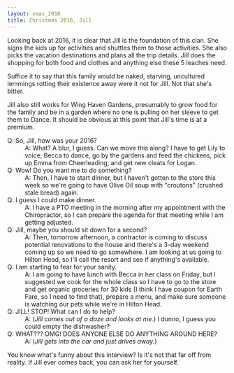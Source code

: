 ```yaml
---
layout: xmas_2016
title: Christmas 2016, Jill
---
```


Looking back at 2016, it is clear that Jill is the foundation of this clan. She signs the kids up for activities and shuttles them to those activities. She also picks the vacation destinations and plans all the trip details. Jill does the shopping for both food and clothes and anything else these 5 leaches need.

Suffice it to say that this family would be naked, starving, uncultured lemmings rotting their existence away were it not for Jill. Not that she's bitter.

Jill also still works for Wing Haven Gardens, presumably to grow food for the family and be in a garden where no one is pulling on her sleeve to get them to Dance. It should be obvious at this point that Jill's time is at a premium.

<dl>
<dt>
Q: So, Jill, how was your 2016?
</dt>
<dd>
A: What? A blur, I guess. Can we move this along? I have to get Lily to voice, Becca to dance, go by the gardens and feed the chickens, pick up Emma from Cheerleading, and get new cleats for Logan.
</dd>
<dt>
Q: Wow! Do you want me to do something?
</dt>
<dd>
A: Then, I have to start dinner, but I haven't gotten to the store this week so we're going to have Olive Oil soup with "croutons" (crushed stale bread) again.
</dd>
<dt>
Q: I guess I could make dinner.
</dt>
<dd>
A: I have a PTO meeting in the morning after my appointment with the Chiropractor, so I can prepare the agenda for that meeting while I am getting adjusted.
</dd>
<dt>
Q: Jill, maybe you should sit down for a second?
</dt>
<dd>
A: Then, tomorrow afternoon, a contractor is coming to discuss potential renovations to the house and there's a 3-day weekend coming up so we need to go somewhere. I am looking at us going to Hilton Head, so I'll call the resort and see if anything's available.
</dd>
<dt>
Q: I am starting to fear for your sanity.
</dt>
<dd>
A: I am going to have lunch with Becca in her class on Friday, but I suggested we cook for the whole class so I have to go to the store and get organic groceries for 30 kids (I think I have coupon for Earth Fare, so I need to find that), prepare a menu, and make sure someone is watching our pets while we're in Hilton Head.
</dd>
<dt>
Q: JILL! STOP! What can I do to help?
</dt>
<dd>
A: (<em>Jill comes out of a daze and looks at me.</em>) I dunno, I guess you could empty the dishwasher?
</dd>
<dt>
Q:  WHAT??? OMG! DOES ANYONE ELSE DO ANYTHING AROUND HERE?
</dt>
<dd>
A: (<em>Jill gets into the car and just drives away.</em>)
</dd>
</dl>

You know what's funny about this interview? Is it's not that far off from reality. If Jill ever comes back, you can ask her for yourself.
